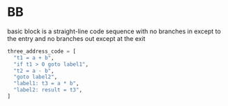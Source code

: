 # BB
basic block is a straight-line code sequence with no branches in except to the entry 
and no branches out except at the exit

```python
three_address_code = [
  "t1 = a + b",
  "if t1 > 0 goto label1",
  "t2 = a - b",
  "goto label2",
  "label1: t3 = a * b",
  "label2: result = t3",
]
```
